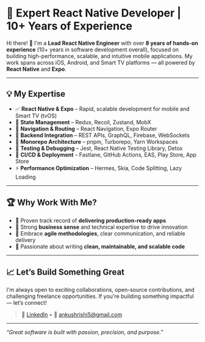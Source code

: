 # 🚀 Expert React Native Developer | 10+ Years of Experience

Hi there! 👋 I'm a **Lead React Native Engineer** with over **8 years of hands-on experience** (10+ years in software development overall), focused on building high-performance, scalable, and intuitive mobile applications. My work spans across iOS, Android, and Smart TV platforms — all powered by **React Native** and **Expo**.

---

## 💡 My Expertise

- ✅ **React Native & Expo** – Rapid, scalable development for mobile and Smart TV (tvOS)
- 🧠 **State Management** – Redux, Recoil, Zustand, MobX
- 🧭 **Navigation & Routing** – React Navigation, Expo Router
- 🔌 **Backend Integration** – REST APIs, GraphQL, Firebase, WebSockets
- 🧱 **Monorepo Architecture** – pnpm, Turborepo, Yarn Workspaces
- 🧪 **Testing & Debugging** – Jest, React Native Testing Library, Detox
- 🚀 **CI/CD & Deployment** – Fastlane, GitHub Actions, EAS, Play Store, App Store
- ⚡ **Performance Optimization** – Hermes, Skia, Code Splitting, Lazy Loading

---

## 🏆 Why Work With Me?

- 🔹 Proven track record of **delivering production-ready apps**
- 🔹 Strong **business sense** and technical expertise to drive innovation
- 🔹 Embrace **agile methodologies**, clear communication, and reliable delivery
- 🔹 Passionate about writing **clean, maintainable, and scalable code**

---

## 📈 Let’s Build Something Great

I'm always open to exciting collaborations, open-source contributions, and challenging freelance opportunities. If you're building something impactful — let’s connect!

> 🔗 [LinkedIn](https://www.linkedin.com/in/ankush-r-a3056675/) • 📧 ankushrishi5@gmail.com

---

*“Great software is built with passion, precision, and purpose.”*
